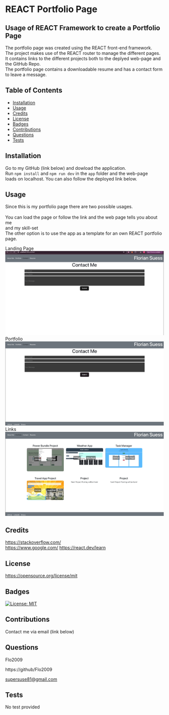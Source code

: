 
# REACT Portfolio Page

## Usage of REACT Framework to create a Portfolio Page

The portfolio page was created using the REACT front-end framework. <br>
The project makes use of the REACT router to manage the different pages.<br>
It contains links to the different projects both to the deplyed web-page and the GitHub Repo.<br>
The portfolio page contains a downloadable resume and has a contact form to leave a message.<br>



## Table of Contents

- [Installation](#installation)
- [Usage](#usage)
- [Credits](#credits)
- [License](#license)
- [Badges](#badges)
- [Contributions](#contributions)
- [Questions](#questions)
- [Tests](#tests)

## Installation

Go to my GitHub (link below) and dowload the application. <br>
Run `npm install` and `npm run dev` in the `app` folder and the web-page<br>
loads on localhost. You can also follow the deployed link below.


## Usage

Since this is my portfolio page there are two possible usages.<br>
<br>
You can load the page or follow the link and the web page tells you about me<br>
and my skill-set<br>
The other option is to use the app as a template for an own REACT portfolio page.

Landing Page<br>
![Landing](/app/public/Start.gif)<br>
Portfolio<br>
![Portfolio](/app/public/Portfolio.gif)<br>
Links<br>
![Links](/app/public/Links.gif)

## Credits

https://stackoverflow.com/<br>
https://www.google.com/
https://react.dev/learn



## License

https://opensource.org/license/mit

## Badges

[![License: MIT](https://img.shields.io/badge/License-MIT-yellow.svg)](https://opensource.org/licenses/MIT)

## Contributions

Contact me via email (link below)


## Questions

Flo2009

https://github/Flo2009

supersuse81@gmail.com

## Tests

No test provided


